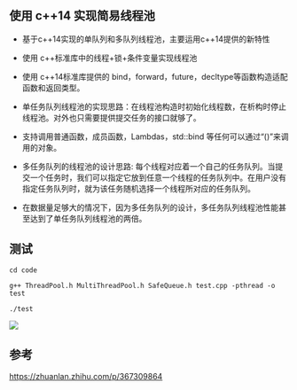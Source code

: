 ## 使用 c++14 实现简易线程池

- 基于c++14实现的单队列和多队列线程池，主要运用c++14提供的新特性

- 使用 c++标准库中的线程+锁+条件变量实现线程池

- 使用 c++14标准库提供的 bind，forward，future，decltype等函数构造适配函数和返回类型。

- 单任务队列线程池的实现思路：在线程池构造时初始化线程数，在析构时停止线程池。对外也只需要提供提交任务的接口就够了。

- 支持调用普通函数，成员函数，Lambdas，std::bind 等任何可以通过“()”来调用的对象。

- 多任务队列的线程池的设计思路: 每个线程对应着一个自己的任务队列。当提交一个任务时，我们可以指定它放到任意一个线程的任务队列中。在用户没有指定任务队列时，就为该任务随机选择一个线程所对应的任务队列。

- 在数据量足够大的情况下，因为多任务队列的设计，多任务队列线程池性能甚至达到了单任务队列线程池的两倍。

## 测试

```
cd code

g++ ThreadPool.h MultiThreadPool.h SafeQueue.h test.cpp -pthread -o test

./test
```

![](https://cdn.jsdelivr.net/gh/KylinLzw/MarkdownImage/img/20230320100254.png)

## 参考

https://zhuanlan.zhihu.com/p/367309864
